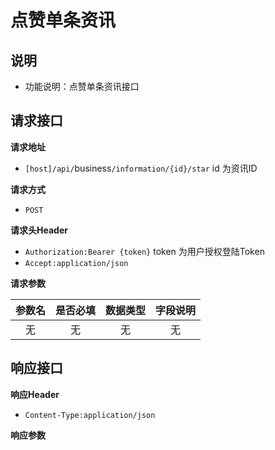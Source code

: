 # 点赞单条资讯



## 说明

* 功能说明：点赞单条资讯接口

## 请求接口

**请求地址**

* `[host]/api/`business`/information/{id}/star` id 为资讯ID

**请求方式**

* `POST`

**请求头Header**

* `Authorization:Bearer {token}` token 为用户授权登陆Token
* `Accept:application/json`

**请求参数**

| 参数名 | 是否必填 | 数据类型 | 字段说明 |
| :---: | :---: | :---: | :---: |
| 无 | 无 | 无 | 无 |

## 响应接口

**响应Header**

* `Content-Type:application/json`

**响应参数**

|  |
| :---: |


